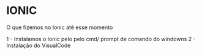 # IONIC
O que fizemos no Ionic até esse momento

1 - Instalamos o Ionic pelo pelo cmd/ prompt de comando do windowns
2 - Instalação do VisualCode
